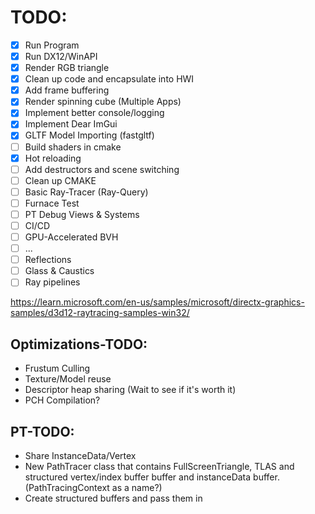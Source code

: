 # TODO:

- [x] Run Program  
- [x] Run DX12/WinAPI
- [x] Render RGB triangle
- [x] Clean up code and encapsulate into HWI
- [x] Add frame buffering
- [x] Render spinning cube (Multiple Apps)
- [x] Implement better console/logging
- [x] Implement Dear ImGui
- [x] GLTF Model Importing (fastgltf)
- [ ] Build shaders in cmake
- [x] Hot reloading
- [ ] Add destructors and scene switching
- [ ] Clean up CMAKE
- [ ] Basic Ray-Tracer (Ray-Query)
- [ ] Furnace Test
- [ ] PT Debug Views & Systems
- [ ] CI/CD
- [ ] GPU-Accelerated BVH
- [ ] ...
- [ ] Reflections
- [ ] Glass & Caustics
- [ ] Ray pipelines

https://learn.microsoft.com/en-us/samples/microsoft/directx-graphics-samples/d3d12-raytracing-samples-win32/

## Optimizations-TODO:

- Frustum Culling
- Texture/Model reuse
- Descriptor heap sharing (Wait to see if it's worth it)
- PCH Compilation? 

## PT-TODO:

- Share InstanceData/Vertex
- New PathTracer class that contains FullScreenTriangle, TLAS and structured vertex/index buffer buffer and instanceData buffer. (PathTracingContext as a name?)
- Create structured buffers and pass them in 
